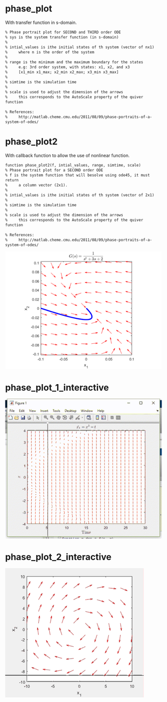 # phase_plot  
With transfer function in s-domain.  

```
% Phase portrait plot for SECOND and THIRD order ODE
% sys is the system transfer function (in s-domain)
%
% intial_values is ithe initial states of th system (vector of nx1)
%     where n is the order of the system
%
% range is the minimum and the maximum boundary for the states
%     e.g: 3rd order system, with states: x1, x2, and x3
%     [x1_min x1_max; x2_min x2_max; x3_min x3_max]
%
% simtime is the simulation time
%
% scale is used to adjust the dimension of the arrows
%     this corresponds to the AutoScale property of the quiver function

% References:
%     http://matlab.cheme.cmu.edu/2011/08/09/phase-portraits-of-a-system-of-odes/
```

# phase_plot2  
With callback function to allow the use of nonlinear function.  

```
function phase_plot2(f, intial_values, range, simtime, scale)
% Phase portrait plot for a SECOND order ODE
% f is the system function that will besolve using ode45, it must return 
%     a column vector (2x1).
%
% intial_values is ithe initial states of th system (vector of 2x1)
%
% simtime is the simulation time
%
% scale is used to adjust the dimension of the arrows
%     this corresponds to the AutoScale property of the quiver function

% References:
%     http://matlab.cheme.cmu.edu/2011/08/09/phase-portraits-of-a-system-of-odes/
```

![alt tag](https://github.com/auralius/phase_plot/blob/master/example.png)

# phase_plot_1_interactive   
![alt tag](https://github.com/auralius/phase_plot/blob/master/interactive1.gif)

# phase_plot_2_interactive   
![alt tag](https://github.com/auralius/phase_plot/blob/master/interactive2.gif)


